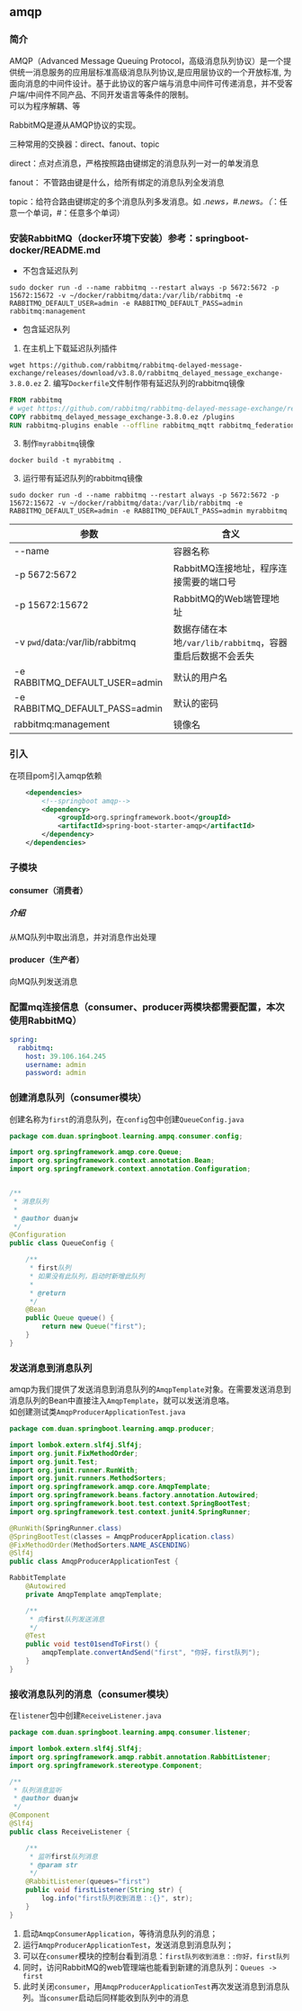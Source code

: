 ## amqp

### 简介
AMQP（Advanced Message Queuing Protocol，高级消息队列协议）是一个提供统一消息服务的应用层标准高级消息队列协议,是应用层协议的一个开放标准,
为面向消息的中间件设计。基于此协议的客户端与消息中间件可传递消息，并不受客户端/中间件不同产品、不同开发语言等条件的限制。  
可以为程序解耦、等  

RabbitMQ是遵从AMQP协议的实现。

三种常用的交换器：direct、fanout、topic  

direct：点对点消息，严格按照路由键绑定的消息队列一对一的单发消息  

fanout： 不管路由键是什么，给所有绑定的消息队列全发消息  

topic：给符合路由键绑定的多个消息队列多发消息。如 *.news，#.news。（*：任意一个单词，#：任意多个单词）  

### 安装RabbitMQ（docker环境下安装）参考：springboot-docker/README.md

- 不包含延迟队列
```shell
sudo docker run -d --name rabbitmq --restart always -p 5672:5672 -p 15672:15672 -v ~/docker/rabbitmq/data:/var/lib/rabbitmq -e RABBITMQ_DEFAULT_USER=admin -e RABBITMQ_DEFAULT_PASS=admin rabbitmq:management
```


- 包含延迟队列
1. 在主机上下载延迟队列插件

`wget https://github.com/rabbitmq/rabbitmq-delayed-message-exchange/releases/download/v3.8.0/rabbitmq_delayed_message_exchange-3.8.0.ez`
2. 编写`Dockerfile`文件制作带有延迟队列的rabbitmq镜像

```dockerfile
FROM rabbitmq
# wget https://github.com/rabbitmq/rabbitmq-delayed-message-exchange/releases/download/v3.8.0/rabbitmq_delayed_message_exchange-3.8.0.ez
COPY rabbitmq_delayed_message_exchange-3.8.0.ez /plugins
RUN rabbitmq-plugins enable --offline rabbitmq_mqtt rabbitmq_federation_management rabbitmq_stomp rabbitmq_delayed_message_exchange
```

3. 制作`myrabbitmq`镜像
```shell script
docker build -t myrabbitmq .
```
3. 运行带有延迟队列的rabbitmq镜像

`sudo docker run -d --name rabbitmq --restart always -p 5672:5672 -p 15672:15672 -v ~/docker/rabbitmq/data:/var/lib/rabbitmq -e RABBITMQ_DEFAULT_USER=admin -e RABBITMQ_DEFAULT_PASS=admin myrabbitmq`

| 参数   |      含义      | 
|----------|-------------|
| --name | 容器名称 |
| -p 5672:5672 | RabbitMQ连接地址，程序连接需要的端口号 |
| -p 15672:15672 | RabbitMQ的Web端管理地址 |
| -v `pwd`/data:/var/lib/rabbitmq |数据存储在本地`/var/lib/rabbitmq`，容器重启后数据不会丢失 |
| -e RABBITMQ_DEFAULT_USER=admin | 默认的用户名 |
| -e RABBITMQ_DEFAULT_PASS=admin| 默认的密码 |
| rabbitmq:management | 镜像名 |

### 引入
在项目pom引入amqp依赖
```xml
    <dependencies>
        <!--springboot amqp-->
        <dependency>
            <groupId>org.springframework.boot</groupId>
            <artifactId>spring-boot-starter-amqp</artifactId>
        </dependency>
    </dependencies>
```

### 子模块
#### consumer（消费者）
##### 介绍
从MQ队列中取出消息，并对消息作出处理

#### producer（生产者）
向MQ队列发送消息

### 配置mq连接信息（consumer、producer两模块都需要配置，本次使用RabbitMQ）
```yaml
spring:
  rabbitmq:
    host: 39.106.164.245
    username: admin
    password: admin
```

### 创建消息队列（consumer模块）
创建名称为`first`的消息队列，在`config`包中创建`QueueConfig.java`
```java
package com.duan.springboot.learning.ampq.consumer.config;

import org.springframework.amqp.core.Queue;
import org.springframework.context.annotation.Bean;
import org.springframework.context.annotation.Configuration;


/**
 * 消息队列
 *
 * @author duanjw
 */
@Configuration
public class QueueConfig {

    /**
     * first队列
     * 如果没有此队列，启动时新增此队列
     *
     * @return
     */
    @Bean
    public Queue queue() {
        return new Queue("first");
    }
}
```
### 发送消息到消息队列
amqp为我们提供了发送消息到消息队列的```AmqpTemplate```对象。在需要发送消息到消息队列的Bean中直接注入```AmqpTemplate```，就可以发送消息咯。  
如创建测试类`AmqpProducerApplicationTest.java`
```java
package com.duan.springboot.learning.amqp.producer;

import lombok.extern.slf4j.Slf4j;
import org.junit.FixMethodOrder;
import org.junit.Test;
import org.junit.runner.RunWith;
import org.junit.runners.MethodSorters;
import org.springframework.amqp.core.AmqpTemplate;
import org.springframework.beans.factory.annotation.Autowired;
import org.springframework.boot.test.context.SpringBootTest;
import org.springframework.test.context.junit4.SpringRunner;

@RunWith(SpringRunner.class)
@SpringBootTest(classes = AmqpProducerApplication.class)
@FixMethodOrder(MethodSorters.NAME_ASCENDING)
@Slf4j
public class AmqpProducerApplicationTest {

RabbitTemplate
    @Autowired
    private AmqpTemplate amqpTemplate;

    /**
     * 向first队列发送消息
     */
    @Test
    public void test01sendToFirst() {
        amqpTemplate.convertAndSend("first", "你好，first队列");
    }
}
```

### 接收消息队列的消息（consumer模块）
在`listener`包中创建`ReceiveListener.java`
```java
package com.duan.springboot.learning.ampq.consumer.listener;

import lombok.extern.slf4j.Slf4j;
import org.springframework.amqp.rabbit.annotation.RabbitListener;
import org.springframework.stereotype.Component;

/**
 * 队列消息监听
 * @author duanjw
 */
@Component
@Slf4j
public class ReceiveListener {

    /**
     * 监听first队列消息
     * @param str
     */
    @RabbitListener(queues="first")
    public void firstListener(String str) {
        log.info("first队列收到消息：:{}", str);
    }
}
```

1. 启动`AmqpConsumerApplication`，等待消息队列的消息；
2. 运行`AmqpProducerApplicationTest`，发送消息到消息队列；
3. 可以在`consumer`模块的控制台看到消息：`first队列收到消息：:你好，first队列`
4. 同时，访问RabbitMQ的web管理端也能看到新建的消息队列：`Queues -> first`
5. 此时关闭`consumer`，用`AmqpProducerApplicationTest`再次发送消息到消息队列。当`consumer`启动后同样能收到队列中的消息
